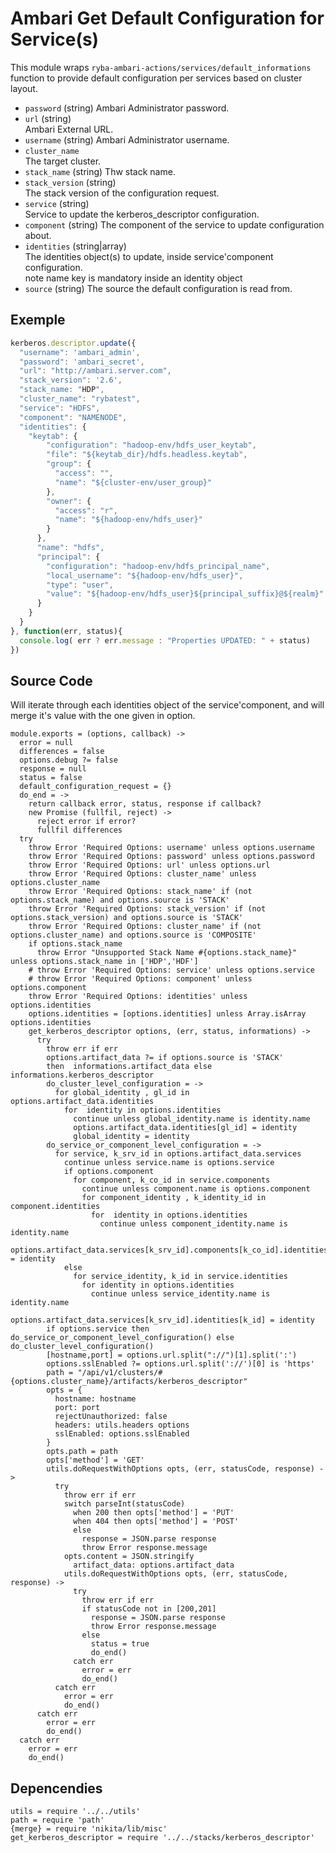 
# Ambari Get Default Configuration for Service(s)

This module wraps `ryba-ambari-actions/services/default_informations` function
to provide default configuration per services based on cluster layout.

* `password` (string)
  Ambari Administrator password.
* `url` (string)   
  Ambari External URL.
* `username` (string)
  Ambari Administrator username.
* `cluster_name`   
  The target cluster.
* `stack_name` (string)
  Thw stack name.
* `stack_version` (string)   
  The stack version of the configuration request.
* `service` (string)   
  Service to update the kerberos_descriptor configuration.   
* `component` (string)
  The component of the service to update configuration about.   
* `identities` (string|array)   
  The identities object(s) to update, inside service'component configuration.   
  note name key is mandatory inside an identity object   
* `source` (string)
  The source the default configuration is read from.   


## Exemple

```js
kerberos.descriptor.update({
  "username": 'ambari_admin',
  "password": 'ambari_secret',
  "url": "http://ambari.server.com",
  "stack_version": '2.6',
  "stack_name: "HDP",
  "cluster_name": "rybatest",
  "service": "HDFS",
  "component": "NAMENODE",
  "identities": {
    "keytab": {
        "configuration": "hadoop-env/hdfs_user_keytab",
        "file": "${keytab_dir}/hdfs.headless.keytab",
        "group": {
          "access": "",
          "name": "${cluster-env/user_group}"
        },
        "owner": {
          "access": "r",
          "name": "${hadoop-env/hdfs_user}"
        }
      },
      "name": "hdfs",
      "principal": {
        "configuration": "hadoop-env/hdfs_principal_name",
        "local_username": "${hadoop-env/hdfs_user}",
        "type": "user",
        "value": "${hadoop-env/hdfs_user}${principal_suffix}@${realm}"
      }
    }
  }
}, function(err, status){
  console.log( err ? err.message : "Properties UPDATED: " + status)
})
```

## Source Code
Will iterate through each identities object of the service'component, and will merge
it's value with the one given in option.

    module.exports = (options, callback) ->
      error = null
      differences = false
      options.debug ?= false
      response = null
      status = false
      default_configuration_request = {}
      do_end = ->
        return callback error, status, response if callback?
        new Promise (fullfil, reject) ->
          reject error if error?
          fullfil differences
      try
        throw Error 'Required Options: username' unless options.username
        throw Error 'Required Options: password' unless options.password
        throw Error 'Required Options: url' unless options.url
        throw Error 'Required Options: cluster_name' unless options.cluster_name
        throw Error 'Required Options: stack_name' if (not options.stack_name) and options.source is 'STACK'
        throw Error 'Required Options: stack_version' if (not options.stack_version) and options.source is 'STACK'
        throw Error 'Required Options: cluster_name' if (not options.cluster_name) and options.source is 'COMPOSITE'
        if options.stack_name
          throw Error "Unsupported Stack Name #{options.stack_name}" unless options.stack_name in ['HDP','HDF']
        # throw Error 'Required Options: service' unless options.service
        # throw Error 'Required Options: component' unless options.component
        throw Error 'Required Options: identities' unless options.identities
        options.identities = [options.identities] unless Array.isArray options.identities
        get_kerberos_descriptor options, (err, status, informations) ->
          try
            throw err if err
            options.artifact_data ?= if options.source is 'STACK'
            then  informations.artifact_data else informations.kerberos_descriptor
            do_cluster_level_configuration = ->
              for global_identity , gl_id in options.artifact_data.identities
                for  identity in options.identities
                  continue unless global_identity.name is identity.name
                  options.artifact_data.identities[gl_id] = identity
                  global_identity = identity
            do_service_or_component_level_configuration = ->
              for service, k_srv_id in options.artifact_data.services
                continue unless service.name is options.service
                if options.component
                  for component, k_co_id in service.components
                    continue unless component.name is options.component
                    for component_identity , k_identity_id in component.identities
                      for  identity in options.identities
                        continue unless component_identity.name is identity.name
                        options.artifact_data.services[k_srv_id].components[k_co_id].identities[k_identity_id] = identity
                else
                  for service_identity, k_id in service.identities
                    for identity in options.identities
                      continue unless service_identity.name is identity.name
                      options.artifact_data.services[k_srv_id].identities[k_id] = identity
            if options.service then do_service_or_component_level_configuration() else do_cluster_level_configuration()
            [hostname,port] = options.url.split("://")[1].split(':')
            options.sslEnabled ?= options.url.split('://')[0] is 'https'
            path = "/api/v1/clusters/#{options.cluster_name}/artifacts/kerberos_descriptor"
            opts = {
              hostname: hostname
              port: port
              rejectUnauthorized: false
              headers: utils.headers options
              sslEnabled: options.sslEnabled
            }
            opts.path = path
            opts['method'] = 'GET'
            utils.doRequestWithOptions opts, (err, statusCode, response) ->
              try
                throw err if err
                switch parseInt(statusCode)
                  when 200 then opts['method'] = 'PUT'
                  when 404 then opts['method'] = 'POST'
                  else                    
                    response = JSON.parse response
                    throw Error response.message
                opts.content = JSON.stringify
                  artifact_data: options.artifact_data
                utils.doRequestWithOptions opts, (err, statusCode, response) ->
                  try
                    throw err if err
                    if statusCode not in [200,201]
                      response = JSON.parse response
                      throw Error response.message
                    else
                      status = true
                      do_end()
                  catch err
                    error = err
                    do_end()
              catch err
                error = err
                do_end()
          catch err
            error = err
            do_end()
      catch err
        error = err
        do_end()

## Depencendies

    utils = require '../../utils'
    path = require 'path'
    {merge} = require 'nikita/lib/misc'
    get_kerberos_descriptor = require '../../stacks/kerberos_descriptor'
